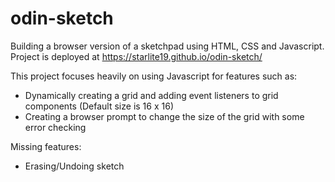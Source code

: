 # odin-sketch
Building a browser version of a sketchpad using HTML, CSS and Javascript.
Project is deployed at https://starlite19.github.io/odin-sketch/

This project focuses heavily on using Javascript for features such as:
- Dynamically creating a grid and adding event listeners to grid components (Default size is 16 x 16)
- Creating a browser prompt to change the size of the grid with some error checking

Missing features:
- Erasing/Undoing sketch